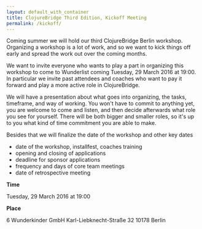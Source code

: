 ```yaml
---
layout: default_with_container
title: ClojureBridge Third Edition, Kickoff Meeting
permalink: /kickoff/
---
```


Coming summer we will hold our third ClojureBridge Berlin workshop. Organizing a workshop is a lot of work, and so we want to kick things off early and spread the work out over the coming months.

We want to invite everyone who wants to play a part in organizing this workshop to come to Wunderlist coming Tuesday, 29 March 2016 at 19:00. In particular we invite past attendees and coaches who want to pay it forward and play a more active role in ClojureBridge.

We will have a presentation about what goes into organizing, the tasks, timeframe, and way of working. You won't have to commit to anything yet, you are welcome to come and listen, and then decide afterwards what role you see for yourself. There will be both bigger and smaller roles, so it's up to you what kind of time commitment you are able to make.

Besides that we will finalize the date of the workshop and other key dates

- date of the workshop, installfest, coaches training
- opening and closing of applications
- deadline for sponsor applications
- frequency and days of core team meetings
- date of retrospective meeting

**Time**

Tuesday, 29 March 2016 at 19:00

**Place**

6 Wunderkinder GmbH
Karl-Liebknecht-Straße 32
10178 Berlin

